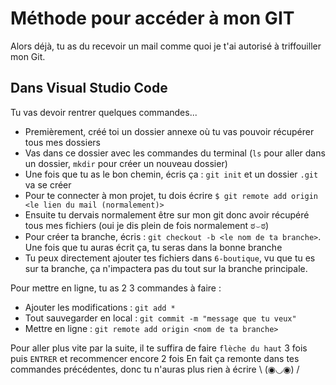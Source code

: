 # Méthode pour accéder à mon GIT

Alors déjà, tu as du recevoir un mail comme quoi je t'ai autorisé à triffouiller mon Git.

## Dans Visual Studio Code

Tu vas devoir rentrer quelques commandes...

- Premièrement, créé toi un dossier annexe où tu vas pouvoir récupérer tous mes dossiers
- Vas dans ce dossier avec les commandes du terminal (`ls` pour aller dans un dossier, `mkdir` pour créer un nouveau dossier)
- Une fois que tu as le bon chemin, écris ça : `git init` et un dossier `.git`  va se créer
- Pour te connecter à mon projet, tu dois écrire `$ git remote add origin <le lien du mail (normalement)>` 
- Ensuite tu dervais normalement être sur mon git donc avoir récupéré tous mes fichiers (oui je dis plein de fois normalement ಠ⌣ಠ)
- Pour créer ta branche, écris : `git checkout -b <le nom de ta branche>`. Une fois que tu auras écrit ça, tu seras dans la bonne branche
- Tu peux directement ajouter tes fichiers dans `6-boutique`, vu que tu es sur ta branche, ça n'impactera pas du tout sur la branche principale.

Pour mettre en ligne, tu as 2 3 commandes à faire :

- Ajouter les modifications : `git add *`
- Tout sauvegarder en local : `git commit -m "message que tu veux"` 
- Mettre en ligne : `git remote add origin <nom de ta branche>`

Pour aller plus vite par la suite, il te suffira de faire `flèche du haut` 3 fois puis `ENTRER` et recommencer encore 2 fois
En fait ça remonte dans tes commandes précédentes, donc tu n'auras plus rien à écrire \ (◉◡◉) /